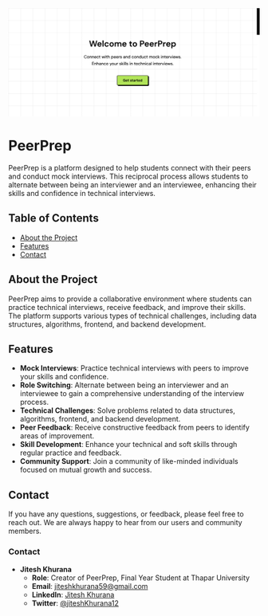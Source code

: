 <img src="public/preview.png" />

# PeerPrep

PeerPrep is a platform designed to help students connect with their peers and conduct mock interviews. This reciprocal process allows students to alternate between being an interviewer and an interviewee, enhancing their skills and confidence in technical interviews.

## Table of Contents

- [About the Project](#about-the-project)
- [Features](#features)
- [Contact](#contact)

## About the Project

PeerPrep aims to provide a collaborative environment where students can practice technical interviews, receive feedback, and improve their skills. The platform supports various types of technical challenges, including data structures, algorithms, frontend, and backend development.

## Features

- **Mock Interviews**: Practice technical interviews with peers to improve your skills and confidence.
- **Role Switching**: Alternate between being an interviewer and an interviewee to gain a comprehensive understanding of the interview process.
- **Technical Challenges**: Solve problems related to data structures, algorithms, frontend, and backend development.
- **Peer Feedback**: Receive constructive feedback from peers to identify areas of improvement.
- **Skill Development**: Enhance your technical and soft skills through regular practice and feedback.
- **Community Support**: Join a community of like-minded individuals focused on mutual growth and success.

## Contact

If you have any questions, suggestions, or feedback, please feel free to reach out. We are always happy to hear from our users and community members.

### Contact

- **Jitesh Khurana**
  - **Role**: Creator of PeerPrep, Final Year Student at Thapar University
  - **Email**: jiteshkhurana59@gmail.com
  - **LinkedIn**: [Jitesh Khurana](https://www.linkedin.com/in/jitesh-khurana/)
  - **Twitter**: [@jiteshKhurana12](https://twitter.com/jiteshKhurana12)
